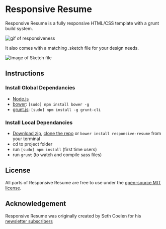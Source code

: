 # Responsive Resume
Responsive Resume is a fully responsive HTML/CSS template with a grunt build system. 

![gif of responsiveness](https://gallery.mailchimp.com/d31a23eb4d502d52b18b446f6/images/bfb0dd3f-27f9-4940-b142-361ba72ed8ce.gif)

It also comes with a matching .sketch file for your design needs.

![Image of Sketch file](https://gallery.mailchimp.com/d31a23eb4d502d52b18b446f6/images/003b4ce5-00e7-41c7-9f12-5c9157966211.png)

## Instructions

### Install Global Dependancies
  * [Node.js](http://nodejs.org)
  * [bower](http://bower.io): `[sudo] npm install bower -g`
  * [grunt.js](http://gruntjs.com): `[sudo] npm install -g grunt-cli`

### Install Local Dependancies
  * [Download zip](https://github.com/WhatsNewSaes/Resume/archive/master.zip), [clone the repo](github-mac://openRepo/https://github.com/WhatsNewSaes/Resume) or `bower install responsive-resume` from your terminal
  * cd to project folder
  * run `[sudo] npm install` (first time users)
  * run `grunt` (to watch and compile sass files)


## License
All parts of Responsive Resume are free to use under the [open-source MIT license](http://opensource.org/licenses/mit-license.php).


## Acknowledgement
Responsive Resume was originally created by Seth Coelen for his [newsletter subscribers](http://sethcoelen.com/newsletter.html)  


